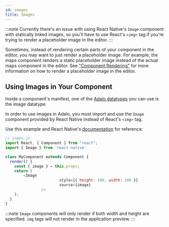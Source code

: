 ```yaml
---
id: images
title: Images
---
```


:::note
Currently there's an issue with using React Native's `Image` component with statically linked images, so you'll have to use React's `<img>` tag if you're trying to render a placeholder image in the editor.
:::

Sometimes, instead of rendering certain parts of your component in the editor, you may want to just render a placeholder image. For example, the maps component renders a static placeholder image instead of the actual maps component in the editor. See ["Component Rendering"](/docs/interactions/component-rendering) for more information on how to render a placeholder image in the editor.

## Using Images in Your Component

Inside a component's manifest, one of the [Adalo datatypes](/api-reference/configuration/manifest-json#type) you can use is the image datatype.

In order to use images in Adalo, you must import and use the ```Image``` component provided by React Native instead of React's `<img>` tag.

Use this example and React Native's [documentation](https://reactnative.dev/docs/image) for reference:

```javascript
// index.js
import React, { Component } from "react";
import { Image } from 'react-native'

class MyComponent extends Component {
  render() {
    const { image } = this.props;
    return (
        <Image
						style={{ height: 100, width: 100 }}
						source={image} 
				/>
    );
  }
}
```
:::note
```Image``` components will only render if both width and height are specified. ```img``` tags will not render in the application preview.
:::

